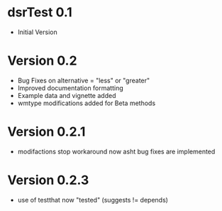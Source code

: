 # dsrTest 0.1

- Initial Version

# Version 0.2

- Bug Fixes on alternative = "less" or "greater"
- Improved documentation formatting
- Example data and vignette added
- wmtype modifications added for Beta methods

# Version 0.2.1

- modifactions stop workaround now asht bug fixes are implemented

# Version 0.2.3

- use of testthat now "tested" (suggests != depends)